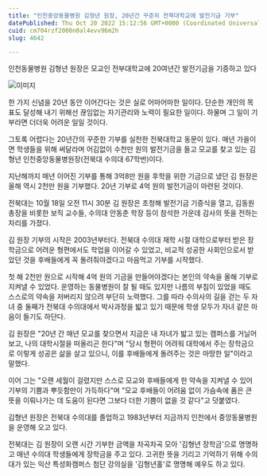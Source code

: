 ```yaml
---
title: "인천중앙동물병원 김형년 원장, 20년간 꾸준히 전북대학교에 발전기금 기부"
datePublished: Thu Oct 20 2022 15:12:56 GMT+0000 (Coordinated Universal Time)
cuid: cm704rzf2000n0al4evv96m2h
slug: 4642

---
```



인천동물병원 김형년 원장은 모교인 전부대학교에 20여년간 발전기금을 기증하고 있다

![이미지](https://cdn.hashnode.com/res/hashnode/image/upload/v1739257109010/880176f5-3f0e-428a-af69-745ec6d88e43.jpeg)

한 가지 신념을 20년 동안 이어간다는 것은 실로 어마어마한 일이다. 단순한 개인의 목표도 달성해 내기 위해선 끊임없는 자기관리와 노력이 필요한 일이다. 하물며 그 일이 기부라면 더더욱 어려운 일일 것이다.

그토록 어렵다는 20년간의 꾸준한 기부를 실천한 전북대학교 동문이 있다. 매년 가을이면 학생들을 위해 써달라며 어김없이 수천만 원의 발전기금을 들고 모교를 찾고 있는 김형년 인천중앙동물병원장(전북대 수의대 67학번)이다.

지난해까지 매년 이어진 기부를 통해 3억8만 원을 후학을 위한 기금으로 냈던 김 원장은 올해 역시 2천만 원을 기부했다. 20년 기부로 4억 원의 발전기금이 마련된 것이다.

전북대는 10월 18일 오전 11시 30분 김 원장은 초청해 발전기금 기증식을 열고, 김동원 총장을 비롯한 보직 교수들, 수의대 안동춘 학장 등이 참석한 가운데 감사의 뜻을 전하는 자리를 가졌다.

김 원장 기부의 시작은 2003년부터다. 전북대 수의대 재학 시절 대학으로부터 받은 장학금으로 어려운 형편에서도 학업을 이어갈 수 있었고, 비교적 성공한 사회인으로서 받았던 것을 후배들에게 꼭 돌려줘야겠다고 마음먹고 기부를 시작했다.

첫 해 2천만 원으로 시작해 4억 원의 기금을 만들어야겠다는 본인의 약속을 올해 기부로 지켜낼 수 있었다. 운영하는 동물병원이 잘 될 때도 있지만 나름의 부침이 있었을 때도 스스로의 약속을 저버리지 않으려 부단히 노력했다. 그를 따라 수의사의 길을 걷는 두 자녀 중 둘째가 전북대 수의대에서 박사과정을 밟고 있기 때문에 학생 모두가 자녀 같은 마음이 들기도 하단다.

김 원장은 "20년 간 매년 모교를 찾으면서 지금은 내 자녀가 밟고 있는 캠퍼스를 거닐어보고, 나의 대학시절을 떠올리곤 한다"며 "당시 형편이 어려워 대학에서 주는 장학금으로 이렇게 성공은 삶을 살고 있으니, 이를 후배들에게 돌려주는 것은 마땅한 일"이라고 말했다.

이어 그는 "오랜 세월이 걸렸지만 스스로 모교와 후배들에게 한 약속을 지켜낼 수 있어 기부의 기쁨과 뿌듯함만이 가득하다"며 "모교 후배들이 어려움 없이 가슴속에 품은 큰 뜻을 이뤄나가는 데 도움이 된다면 그보다 더한 기쁨이 없을 것 같다"고 덧붙였다.

김형년 원장은 전북대 수의대를 졸업하고 1983년부터 지금까지 인천에서 중앙동물병원을 운영해 오고 있다.

전북대는 김 원장이 오랜 시간 기부한 금액을 차곡차곡 모아 '김형년 장학금'으로 명명하고 매년 수의대 학생들에게 장학금을 주고 있다. 고귀한 뜻을 기리고 기억하기 위해 수의대가 있는 익산 특성화캠퍼스 첨단 강의실을 '김형년홀'로 명명해 예우도 하고 있다.